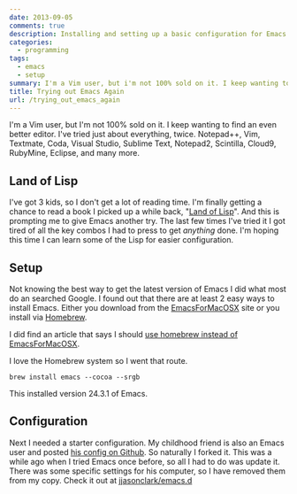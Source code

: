 ```yaml
---
date: 2013-09-05
comments: true
description: Installing and setting up a basic configuration for Emacs.
categories:
  - programming
tags:
  - emacs
  - setup
summary: I'm a Vim user, but i'm not 100% sold on it. I keep wanting to find an even better editor. I've tried just about everything but nothing sticks. I'm starting a new book on Lisp programming so it is time to try Emacs again. May this time it will stick.
title: Trying out Emacs Again
url: /trying_out_emacs_again
---
```


I'm a Vim user, but I'm not 100% sold on it. I keep wanting to find an even better editor. I've tried just about everything, twice. Notepad++, Vim, Textmate, Coda, Visual Studio, Sublime Text, Notepad2, Scintilla, Cloud9, RubyMine, Eclipse, and many more.

## Land of Lisp

I've got 3 kids, so I don't get a lot of reading time. I'm finally getting a chance to read a book I picked up a while back, "[Land of Lisp](http://landoflisp.com/)". And this is prompting me to give Emacs another try. The last few times I've tried it I got tired of all the key combos I had to press to get _anything_ done. I'm hoping this time I can learn some of the Lisp for easier configuration.

## Setup

Not knowing the best way to get the latest version of Emacs I did what most do an searched Google. I found out that there are at least 2 easy ways to install Emacs. Either you download from the [EmacsForMacOSX](http://emacsformacosx.com/) site or you install via [Homebrew](http://brew.sh).

I did find an article that says I should [use homebrew instead of EmacsForMacOSX](http://struct.tumblr.com/post/46754394733/emacs-24-use-homebrew-instead-of-emacsformacosx).

I love the Homebrew system so I went that route.

    brew install emacs --cocoa --srgb

This installed version 24.3.1 of Emacs.

## Configuration

Next I needed a starter configuration. My childhood friend is also an Emacs user and posted [his config on Github](https://github.com/zev/emacs.d). So naturally I forked it. This was a while ago when I tried Emacs once before, so all I had to do was update it. There was some specific settings for his computer, so I have removed them from my copy.  Check it out at [jjasonclark/emacs.d](https://github.com/jjasonclark/emacs.d)

